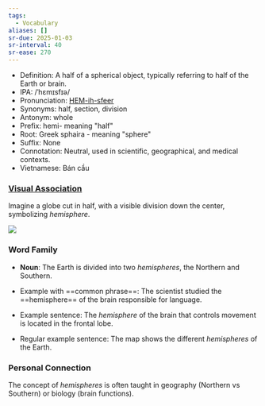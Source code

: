 ```yaml
---
tags:
  - Vocabulary
aliases: []
sr-due: 2025-01-03
sr-interval: 40
sr-ease: 270
---
```

- Definition: A half of a spherical object, typically referring to half of the Earth or brain.
- IPA: /ˈhɛmɪsfɪə/
- Pronunciation: [HEM-ih-sfeer](https://www.google.com/search?q=how+to+pronounce+hemisphere)
- Synonyms: half, section, division
- Antonym: whole
- Prefix: hemi- meaning "half"
- Root: Greek sphaira - meaning "sphere"
- Suffix: None
- Connotation: Neutral, used in scientific, geographical, and medical contexts.
- Vietnamese: Bán cầu

### [Visual Association](https://www.google.com/search?tbm=isch&q=hemisphere)

Imagine a globe cut in half, with a visible division down the center, symbolizing *hemisphere*.

![](https://d138zd1ktt9iqe.cloudfront.net/media/seo_landing_files/diksha-surface-area-of-hemisphere-01-1620886054.png)

### Word Family

- **Noun**: The Earth is divided into two *hemispheres*, the Northern and Southern.
  
- Example with ==common phrase==: The scientist studied the ==hemisphere== of the brain responsible for language.
- Example sentence: The *hemisphere* of the brain that controls movement is located in the frontal lobe.
- Regular example sentence: The map shows the different *hemispheres* of the Earth.

### Personal Connection

The concept of *hemispheres* is often taught in geography (Northern vs Southern) or biology (brain functions).
